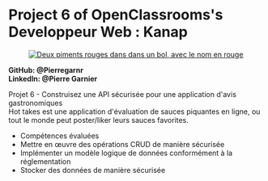 <h1>Project 6 of OpenClassrooms's Developpeur Web : Kanap </h1> 
<p align="center"> <a href="https://user.oc-static.com/upload/2021/07/29/16275605596354_PiiquanteLogo.png" class="oc-imageLink oc-imageLink--disabled"><img src="https://user.oc-static.com/upload/2021/07/29/16275605596354_PiiquanteLogo.png" alt="Deux piments rouges dans dans un bol, avec le nom en rouge "></a>
</p>  

__GitHub: @Pierregarnr__    
__LinkedIn: @Pierre Garnier__  

Projet 6 - Construisez une API sécurisée pour une application d'avis gastronomiques   
Hot takes est une application d'évaluation de sauces piquantes en ligne, ou tout le monde peut poster/liker leurs sauces favorites.

* Compétences évaluées 
* Mettre en œuvre des opérations CRUD de manière sécurisée
* Implémenter un modèle logique de données conformément à la réglementation
* Stocker des données de manière sécurisée

